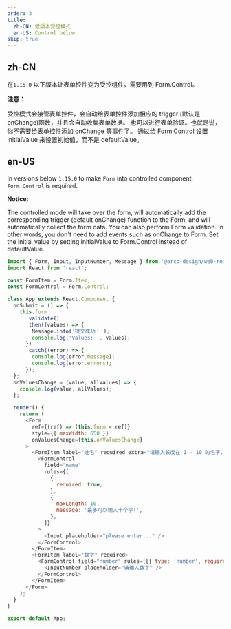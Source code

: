 ```yaml
---
order: 3
title:
  zh-CN: 低版本受控模式
  en-US: Control below
skip: true
---
```


## zh-CN

在`1.15.0` 以下版本让表单控件变为受控组件，需要用到 Form.Control。

**注意：**

受控模式会接管表单控件，会自动给表单控件添加相应的 trigger (默认是 onChange)函数，并且会自动收集表单数据。
也可以进行表单验证。也就是说，你不需要给表单控件添加 onChange 等事件了。
通过给 Form.Control 设置 initialValue 来设置初始值，而不是 defaultValue。

## en-US

In versions below `1.15.0` to make `Form` into controlled component, `Form.Control` is required.

**Notice:**

The controlled mode will take over the form, will automatically add the corresponding trigger (default onChange) function to the Form, and will automatically collect the form data.
You can also perform Form validation. In other words, you don't need to add events such as onChange to Form.
Set the initial value by setting initialValue to Form.Control instead of defaultValue.

```js
import { Form, Input, InputNumber, Message } from '@arco-design/web-react';
import React from 'react';

const FormItem = Form.Item;
const FormControl = Form.Control;

class App extends React.Component {
  onSubmit = () => {
    this.form
      .validate()
      .then((values) => {
        Message.info('提交成功！');
        console.log('Values: ', values);
      })
      .catch((error) => {
        console.log(error.message);
        console.log(error.errors);
      });
  };
  onValuesChange = (value, allValues) => {
    console.log(value, allValues);
  };

  render() {
    return (
      <Form
        ref={(ref) => (this.form = ref)}
        style={{ maxWidth: 650 }}
        onValuesChange={this.onValuesChange}
      >
        <FormItem label="姓名" required extra="请输入长度在 1 - 10 的名字，注意不要使用特殊符号。">
          <FormControl
            field="name"
            rules={[
              {
                required: true,
              },
              {
                maxLength: 10,
                message: '最多可以输入十个字!',
              },
            ]}
          >
            <Input placeholder="please enter..." />
          </FormControl>
        </FormItem>
        <FormItem label="数字" required>
          <FormControl field="number" rules={[{ type: 'number', required: true }]}>
            <InputNumber placeholder="请输入数字" />
          </FormControl>
        </FormItem>
      </Form>
    );
  }
}

export default App;
```
